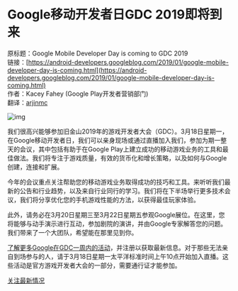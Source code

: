 # Google移动开发者日GDC 2019即将到来

原标题：Google Mobile Developer Day is coming to GDC 2019  
链接：[https://android-developers.googleblog.com/2019/01/google-mobile-developer-day-is-coming.html](https://android-developers.googleblog.com/2019/01/google-mobile-developer-day-is-coming.html)  
作者：Kacey Fahey (Google Play开发者营销部门)  
翻译：[arjinmc](https://github.com/arjinmc)  

![img](../images/2019.1.23.gif)  

我们很高兴能够参加旧金山2019年的游戏开发者大会（GDC）。3月18日星期一，在Google移动开发者日，我们可以亲身现场或通过直播加入我们，参加为期一整天的会议，其中包括有助于在Google Play上建立成功的移动游戏业务的工具和最佳做法。我们将专注于游戏质量，有效的货币化和增长策略，以及如何与Google创建，连接和扩展。

今年的会议重点关注帮助您的移动游戏业务取得成功的技巧和工具。来听听我们最新的公告和行业趋势，以及来自行业同行的学习。我们将在下半场举行更多技术会议，我们将分享优化您的手机游戏性能的方法，以获得最佳玩家体验。

此外，请务必在3月20日星期三至3月22日星期五参观Google展位。在这里，您将能够与动手演示进行互动，参加剧院的演讲，并由Google专家解答您的问题。我们带来了一个大团队，希望能在那里见到你。

[了解更多Google在GDC一周内的活动](https://events.withgoogle.com/google-at-gdc-2019)，并注册以获取最新信息。对于那些无法亲自到场参与的人，请于3月18日星期一太平洋标准时间上午10点开始加入直播。这些活动是官方游戏开发者大会的一部分，需要通行证才能参加。

[关注最新情况](https://events.withgoogle.com/google-at-gdc-2019/registrations/new/)